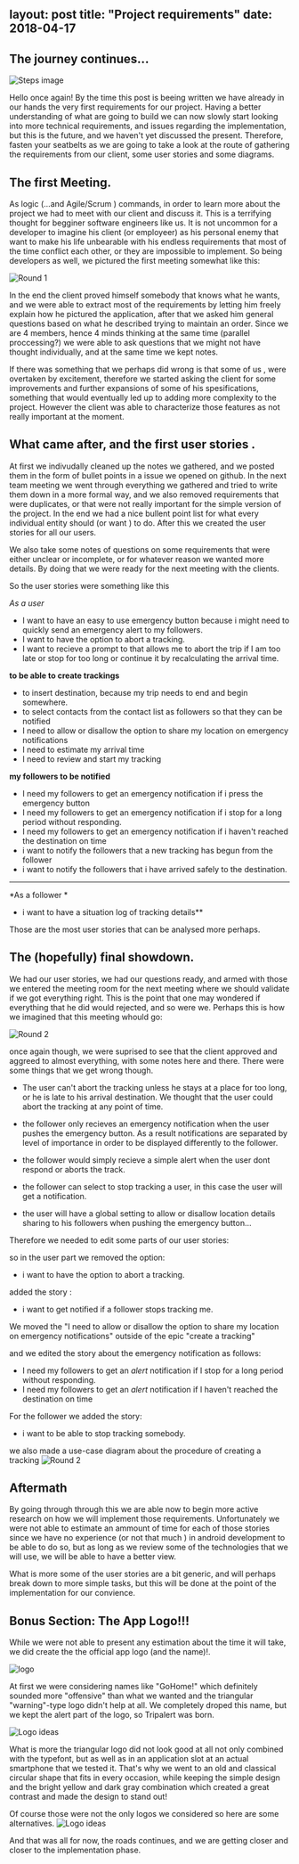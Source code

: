 layout: post
title: "Project requirements"
date: 2018-04-17
---
## The journey continues...
![Steps image]({{site.baseurl}}/images/requirments/first.jpg "Steps towards the first stable release")

Hello once again! By the time this post is beeing written we have already in our hands the very first requirements for our project. Having a better understanding of what are  going to build we can now slowly start looking into more technical requirements, and issues regarding the implementation, but this is the future, and we haven't yet discussed the present. Therefore, fasten your seatbelts as we are going to take a look at the route of gathering the requirements from our client, some user stories and some diagrams.

## The first Meeting.

As logic (...and Agile/Scrum ) commands, in order to learn more about the project we had to meet with our client and discuss it. This is a terrifying thought for begginer software engineers like us. It is not uncommon for a developer to imagine his client (or employeer) as his personal enemy that want to make his life unbearable with his endless requirements that most of the time conflict each other, or they are impossible to implement. So being developers as well, we pictured the first meeting somewhat like this:

![Round 1]({{site.baseurl}}/images/artboard2.png "requirement analysis: Round one, Fight!")

In the end the client proved himself somebody that knows what he wants, and we were able to extract most of the requirements by letting him  freely explain how he pictured the application, after that we asked him general questions based on what he described trying to maintain an order. Since we are 4 members, hence 4 minds thinking at the same time (parallel proccessing?) we were able to ask questions that we might not have thought individually, and at the same time we kept notes. 

If there was something that we perhaps did wrong is that some of us  , were overtaken by excitement, therefore we started asking the client for some improvements and further expansions of some of his spesifications, something that would eventually led up to adding more complexity to the project. However the client was able to characterize those features as not really important at the moment.  

## What came after, and the first user stories .

At first we indivudally cleaned up the notes we gathered, and we posted them in the form of bullet points in a issue we opened on github. In the next team meeting we went through everything we gathered and tried to write them down in a more formal way, and we also removed requirements that were duplicates, or that were not really important for the simple version of the project. In the end we had a nice bullent point list for what every individual entity should (or want ) to do. After this we created the user stories for all our users.

We also take some notes of questions on  some requirements that were either unclear or incomplete, or for whatever reason we wanted more details. By doing that we were ready for the next meeting with the clients.

So the user stories were something like this 

*As a user* 

* I want to have an easy to use emergency button because i might need to quickly send an emergency alert to my followers.
*  I want to have the option to abort a tracking. 
* I want to recieve a prompt to that allows me to abort the trip 
if I am too late or stop for too long or continue it by recalculating the arrival time.

 **to be able to create trackings**

*  to insert destination, because my trip needs to end and begin somewhere.
* to select contacts from the contact list as followers so that they can be notified 
* I need to allow or disallow the option to share my location on emergency notifications
* I need to estimate my arrival time
* I need to review and start my tracking

 **my followers to be notified**
 * I need my followers to get an emergency notification  if i press the emergency button
 * I need my followers to get an emergency notification  if i stop for a long period without responding.
 * I need my followers to get an emergency notification  if i haven't reached the destination on time 
 * i want to notify the followers that a new tracking has begun from the follower 
 * i want to notify the followers that i have  arrived safely to the destination.
________________________________
*As a follower * 

* i want to have a situation log of tracking details**


Those are the most user stories that can be analysed more perhaps. 

## The (hopefully) final showdown.

We had our user stories, we had our questions ready, and armed with those we entered the meeting room for the next meeting where we should validate if we got everything right. This is the point that one may wondered if everything that he did would rejected, and so were we. Perhaps this is how we imagined that this meeting whould go: 


![Round 2]({{site.baseurl}}/images/artboard4.png "requirement analysis: Round two, Fight!")



once again though, we were suprised to see that the client approved and aggreed to almost everything, with some notes here and there. There were some things that we get wrong though.

* The user can't abort the tracking unless he stays at a place for too long, or he is late to his arrival destination. We thought that the user could abort the tracking at any point of time.

* the follower only recieves an emergency notification when the user pushes the emergency button. As a result notifications are separated by level of importance in order to be displayed differently to the follower.

* the follower would simply recieve a simple alert when the user dont respond or aborts the track.

* the follower can select to stop tracking a user, in this case the user will get a notification.

* the user will have a global setting to allow or disallow location details sharing to his followers when pushing the emergency button...


Therefore we needed to edit some parts of our user stories:

so in the user part we removed the option: 

* i want to have the option to abort a tracking.

added the story :
* i want to get notified if a follower stops tracking me.

 We moved the "I need to allow or disallow the option to share my location on emergency notifications" outside of the epic "create a tracking" 


and we edited the story about the emergency notification as follows:

 * I need my followers to get an *alert* notification  if I stop for a long period without responding.
 * I need my followers to get an *alert* notification  if I haven't reached the destination on time 

For the follower we added the story:
* i want to be able to stop tracking somebody.

we also made a use-case diagram about the procedure of creating a tracking
![Round 2]({{site.baseurl}}/useCaseDia.png "useCase Diagram")

## Aftermath

By going through through this we are able now to begin more active research on how we will implement those requirements. Unfortunately we were not able to estimate an ammount of time for each of those stories since we have no experience (or not that much ) in android development to be able to do so, but as long as we review some of the technologies that we will use, we will be able to have a better view.

What is more some of the user stories are a bit generic, and will perhaps break down to more simple tasks, but this will be done at the point of the implementation for our convience.


## Bonus Section: The App Logo!!!
While we were not able to present any estimation about the time it will take, we did create the the official app logo (and the name)!.

![logo]({{site.baseurl}}/requirments/logo.png "logo")

At first we were considering names like "GoHome!" which definitely sounded more "offensive" than what we wanted and the triangular "warning"-type logo didn't help at all. We completely droped this name, but we kept the alert part of the logo, so Tripalert was born.

![Logo ideas]({{site.baseurl}}/requirments/logosIdeas.jpg "logo2")


What is more the triangular logo did not look good at all not only combined with the typefont, but as well as in an application slot at an actual smartphone that we tested it.  That's why we went to an old and classical circular shape that fits in every occasion, while keeping the simple design and the bright yellow and dark gray combination which created a great contrast and made the design to stand out!

Of course those were not the only logos we considered so here are some alternatives.
![Logo ideas]({{site.baseurl}}/requirments/logosIdeas2.jpg "logo3")


And that was all for now, the roads continues, and we are getting closer and closer to the implementation phase.


  









